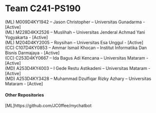 # Team C241-PS190 <br>

(ML) M009D4KY1942 – Jason Christopher – Universitas Gunadarma - [Active]<br>
(ML) M228D4KX2526 – Muslihah – Universitas Jenderal Achmad Yani Yogyakarta - [Active]<br>
(ML) M204D4KY2005 – Roysihan – Universitas Esa Unggul - [Active]<br>
(CC)  C107D4KY0853 – Ammar Ismail Khocan – Institut Informatika Dan Bisnis Darmajaya - [Active]<br>
(CC)  C253D4KY0667 – Ida Bagus Adi Kencana – Universitas Mataram - [Active]<br>
(MD) A253D4KY4003 – I Gede Restu Astikadeni – Universitas Mataram - [Active]<br>
(MD) A253D4KY3428 – Muhammad Dzulfiqar Rizky Azhary – Universitas Mataram - [Active]<br>

#### Other Repositories

<p>[ML]<a>https://github.com/JC0ffee/mychatbot</a></p>
